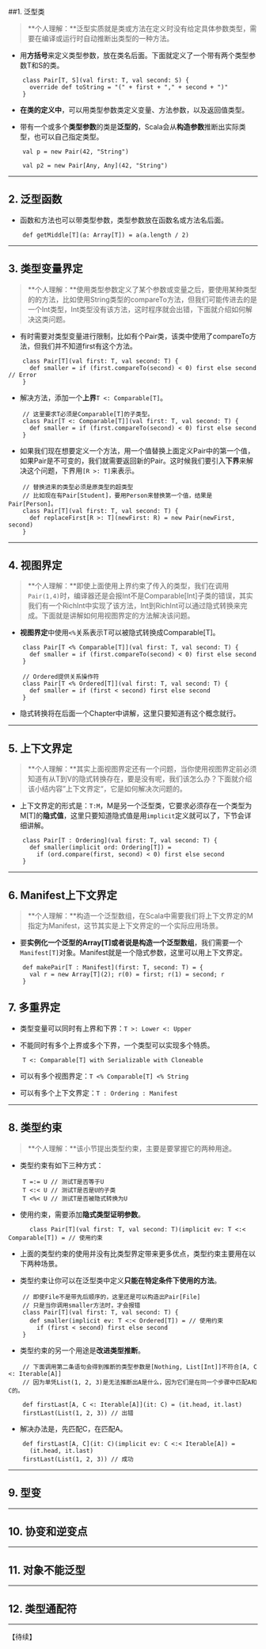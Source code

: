 ##1. 泛型类
> **个人理解：**泛型实质就是类或方法在定义时没有给定具体参数类型，需要在编译或运行时自动推断出类型的一种方法。

+ 用**方括号**来定义类型参数，放在类名后面。下面就定义了一个带有两个类型参数T和S的类。
```
	class Pair[T, S](val first: T, val second: S) {
	  override def toString = "(" + first + "," + second + ")"
	}
```

+ **在类的定义中**，可以用类型参数类定义变量、方法参数，以及返回值类型。

+ 带有一个或多个**类型参数**的类是**泛型的**，Scala会从**构造参数**推断出实际类型，也可以自己指定类型。

```
	val p = new Pair(42, "String")
	
	val p2 = new Pair[Any, Any](42, "String")
```


----------
## 2. 泛型函数
+ 函数和方法也可以带类型参数，类型参数放在函数名或方法名后面。
```
	def getMiddle[T](a: Array[T]) = a(a.length / 2)
```


----------
## 3. 类型变量界定
> **个人理解：**使用类型参数定义了某个参数或变量之后，要使用某种类型的的方法，比如使用String类型的compareTo方法，但我们可能传进去的是一个Int类型，Int类型没有该方法，这时程序就会出错，下面就介绍如何解决这类问题。

+ 有时需要对类型变量进行限制，比如有个Pair类，该类中使用了compareTo方法，但我们并不知道first有这个方法。

```
	class Pair[T](val first: T, val second: T) {
	  def smaller = if (first.compareTo(second) < 0) first else second // Error
	}
```

+ 解决方法，添加一个**上界**`T <: Comparable[T]`。
```
	// 这里要求T必须是Comparable[T]的子类型。
	class Pair[T <: Comparable[T]](val first: T, val second: T) {
	  def smaller = if (first.compareTo(second) < 0) first else second
	}
```


+ 如果我们现在想要定义一个方法，用一个值替换上面定义Pair中的第一个值，如果Pair是不可变的，我们就需要返回新的Pair。这时候我们要引入**下界**来解决这个问题，下界用`[R >: T]`来表示。

```
	// 替换进来的类型必须是原类型的超类型
	// 比如现在有Pair[Student]，要用Person来替换第一个值，结果是Pair[Person]。
	class Pair[T](val first: T, val second: T) {
	  def replaceFirst[R >: T](newFirst: R) = new Pair(newFirst, second)
	}
```


----------
## 4. 视图界定
> **个人理解：**即使上面使用上界约束了传入的类型，我们在调用`Pair(1,4)`时，编译器还是会报Int不是Comparable[Int]子类的错误，其实我们有一个RichInt中实现了该方法，Int到RichInt可以通过隐式转换来完成。下面就是讲解如何用视图界定的方法解决该问题。

+ **视图界定**中使用`<%`关系表示T可以被隐式转换成Comparable[T]。
```
	class Pair[T <% Comparable[T]](val first: T, val second: T) {
	  def smaller = if (first.compareTo(second) < 0) first else second
	}
	
	// Ordered提供关系操作符
	class Pair[T <% Ordered[T]](val first: T, val second: T) {
	  def smaller = if (first < second) first else second
	}
```

+ 隐式转换将在后面一个Chapter中讲解，这里只要知道有这个概念就行。


----------
## 5. 上下文界定
> **个人理解：**其实上面视图界定还有一个问题，当你使用视图界定前必须知道有从T到V的隐式转换存在，要是没有呢，我们该怎么办？下面就介绍该小结内容”上下文界定“，它是如何解决次问题的。

+ 上下文界定的形式是：`T:M`，M是另一个泛型类，它要求必须存在一个类型为M[T]的**隐式值**，这里只要知道隐式值是用`implicit`定义就可以了，下节会详细讲解。
```
	class Pair[T : Ordering](val first: T, val second: T) {
	  def smaller(implicit ord: Ordering[T]) =
	    if (ord.compare(first, second) < 0) first else second
	}
```


----------
## 6. Manifest上下文界定
> **个人理解：**构造一个泛型数组，在Scala中需要我们将上下文界定的M指定为Manifest，这节其实是上下文界定的一个实际应用场景。

+ 要**实例化一个泛型的Array[T]**或者说是**构造一个泛型数组**，我们需要一个`Manifest[T]`对象。Manifest就是一个隐式参数，这里可以用上下文界定。
```
	def makePair[T : Manifest](first: T, second: T) = {
	  val r = new Array[T](2); r(0) = first; r(1) = second; r
	}
```

## 7. 多重界定
+ 类型变量可以同时有上界和下界：`T >: Lower <: Upper`

+ 不能同时有多个上界或多个下界，一个类型可以实现多个特质。
```
	T <: Comparable[T] with Serializable with Cloneable
```

+ 可以有多个视图界定：`T <% Comparable[T] <% String`

+ 可以有多个上下文界定：`T : Ordering : Manifest`


----------
## 8. 类型约束
> **个人理解：**该小节提出类型约束，主要是要掌握它的两种用途。

+ 类型约束有如下三种方式：
```
	T =:= U // 测试T是否等于U
	T <:< U // 测试T是否是U的子类
	T <%< U // 测试T是否被隐式转换为U
```

+ 使用约束，需要添加**隐式类型证明参数**。
```
	  class Pair[T](val first: T, val second: T)(implicit ev: T <:< Comparable[T]) = // 使用约束
```

+ 上面的类型约束的使用并没有比类型界定带来更多优点，类型约束主要用在以下两种场景。

+ 类型约束让你可以在泛型类中定义**只能在特定条件下使用的方法**。
```
	// 即使File不是带先后顺序的，这里还是可以构造出Pair[File]
	// 只是当你调用smaller方法时，才会报错
	class Pair[T](val first: T, val second: T) {
	  def smaller(implicit ev: T <:< Ordered[T]) = // 使用约束
	    if (first < second) first else second
	}
```

+ 类型约束的另一个用途是**改进类型推断**。
```
	// 下面调用第二条语句会得到推断的类型参数是[Nothing, List[Int]]不符合[A, C <: Iterable[A]]
	// 因为单凭List(1, 2, 3)是无法推断出A是什么，因为它们是在同一个步骤中匹配A和C的。
	
	def firstLast[A, C <: Iterable[A]](it: C) = (it.head, it.last)
	firstLast(List(1, 2, 3)) // 出错
```

+ 解决办法是，先匹配C，在匹配A。
```
	def firstLast[A, C](it: C)(implicit ev: C <:< Iterable[A]) =
	  (it.head, it.last)
	firstLast(List(1, 2, 3)) // 成功
```


----------
## 9. 型变


----------
## 10. 协变和逆变点


----------
## 11. 对象不能泛型


----------
## 12. 类型通配符


----------
【待续】